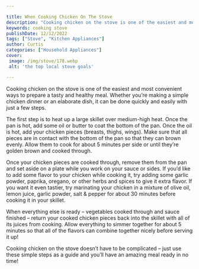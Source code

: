 ```yaml
---

title: When Cooking Chicken On The Stove
description: "Cooking chicken on the stove is one of the easiest and most convenient ways to prepare a tasty and healthy meal. Whether you’re ma...see more"
keywords: cooking stove
publishDate: 12/12/2022
tags: ["Stove", "Kitchen Appliances"]
author: Curtis
categories: ["Household Appliances"]
cover: 
 image: /img/stove/178.webp
 alt: 'the top local stove goals'

---
```


Cooking chicken on the stove is one of the easiest and most convenient ways to prepare a tasty and healthy meal. Whether you’re making a simple chicken dinner or an elaborate dish, it can be done quickly and easily with just a few steps.

The first step is to heat up a large skillet over medium-high heat. Once the pan is hot, add some oil or butter to coat the bottom of the pan. Once the oil is hot, add your chicken pieces (breasts, thighs, wings). Make sure that all pieces are in contact with the bottom of the pan so that they can brown evenly. Allow them to cook for about 5 minutes per side or until they’re golden brown and cooked through.

Once your chicken pieces are cooked through, remove them from the pan and set aside on a plate while you work on your sauce or sides. If you’d like to add some flavor to your chicken while cooking it, try adding some garlic powder, paprika, oregano, or other herbs and spices to give it extra flavor. If you want it even tastier, try marinating your chicken in a mixture of olive oil, lemon juice, garlic powder, salt & pepper for about 30 minutes before cooking it in your skillet.

When everything else is ready – vegetables cooked through and sauce finished – return your cooked chicken pieces back into the skillet with all of its juices from cooking. Allow everything to simmer together for about 5 minutes so that all of the flavors can combine together nicely before serving it up! 

Cooking chicken on the stove doesn’t have to be complicated – just use these simple steps as a guide and you’ll have an amazing meal ready in no time!
